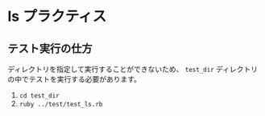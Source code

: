 # ls プラクティス

## テスト実行の仕方

ディレクトリを指定して実行することができないため、 `test_dir` ディレクトリの中でテストを実行する必要があります。

1. `cd test_dir`
2. `ruby ../test/test_ls.rb`
